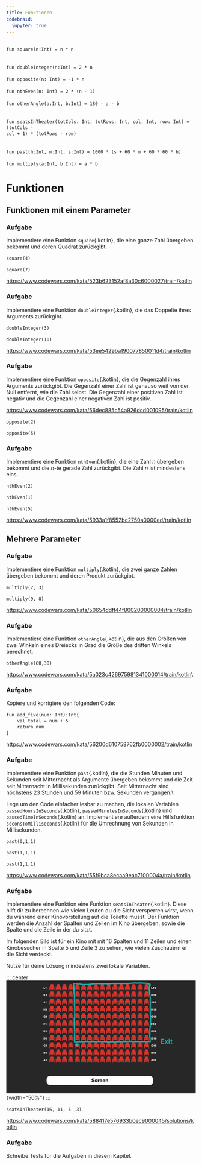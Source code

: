 ```yaml
---
title: Funktionen 
codebraid:
  jupyter: true
---
```




```{.kotlin .cb-run}

fun square(n:Int) = n * n


fun doubleInteger(n:Int) = 2 * n

fun opposite(n: Int) = -1 * n

fun nthEven(n: Int) = 2 * (n - 1)

fun otherAngle(a:Int, b:Int) = 180 - a - b 


fun seatsInTheater(totCols: Int, totRows: Int, col: Int, row: Int) = (totCols -
col + 1) * (totRows - row)


fun past(h:Int, m:Int, s:Int) = 1000 * (s + 60 * m + 60 * 60 * h)

fun multiply(a:Int, b:Int) = a * b

```

# Funktionen

## Funktionen mit einem Parameter

### Aufgabe 
Implementiere eine Funktion `square`{.kotlin}, die eine ganze Zahl
übergeben bekommt und deren Quadrat zurückgibt.

```{.kotlin .cb-nb first_number=1}
square(4)
```
```{.kotlin .cb-nb first_number=1}
square(7)

```

<https://www.codewars.com/kata/523b623152af8a30c6000027/train/kotlin>

### Aufgabe
Implementiere eine Funktion `doubleInteger`{.kotlin}, die das Doppelte
ihres Arguments zurückgibt.

```{.kotlin .cb-nb first_number=1}
doubleInteger(3)
```
```{.kotlin .cb-nb first_number=1}
doubleInteger(10)
```

<https://www.codewars.com/kata/53ee5429ba190077850011d4/train/kotlin>

### Aufgabe
Implementiere eine Funktion `opposite`{.kotlin}, die die Gegenzahl ihres
Arguments zurückgibt. Die Gegenzahl einer Zahl ist genauso weit von der
Null entfernt, wie die Zahl selbst. Die Gegenzahl einer positiven Zahl
ist negativ und die Gegenzahl einer negativen Zahl ist positiv.

<https://www.codewars.com/kata/56dec885c54a926dcd001095/train/kotlin>

```{.kotlin .cb-nb first_number=1}
opposite(2)
```
```{.kotlin .cb-nb first_number=1}
opposite(5)
```

### Aufgabe
Implementiere eine Funktion `nthEven`{.kotlin}, die eine Zahl $n$
übergeben bekommt und die $n$-te gerade Zahl zurückgibt. Die Zahl $n$
ist mindestens eins.

```{.kotlin .cb-nb first_number=1}
nthEven(2)
```
```{.kotlin .cb-nb first_number=1}
nthEven(1)
```
```{.kotlin .cb-nb first_number=1}
nthEven(5)
```

<https://www.codewars.com/kata/5933a1f8552bc2750a0000ed/train/kotlin>

## Mehrere Parameter

### Aufgabe
Implementiere eine Funktion `multiply`{.kotlin}, die zwei ganze Zahlen
übergeben bekommt und deren Produkt zurückgibt.

```{.kotlin .cb-nb first_number=1}
multiply(2, 3)
```
```{.kotlin .cb-nb first_number=1}
multiply(9, 8)
```

<https://www.codewars.com/kata/50654ddff44f800200000004/train/kotlin>

### Aufgabe
Implementiere eine Funktion `otherAngle`{.kotlin}, die aus den Größen
von zwei Winkeln eines Dreiecks in Grad die Größe des dritten Winkels
berechnet.

```{.kotlin .cb-nb first_number=1}
otherAngle(60,30)
```

<https://www.codewars.com/kata/5a023c426975981341000014/train/kotlin>\

### Aufgabe
Kopiere und korrigiere den folgenden Code:

```{.kotlin .cb-nb first_number=1}
fun add_five(num: Int):Int{
    val total = num + 5
    return num
}
```

<https://www.codewars.com/kata/56200d610758762fb0000002/train/kotlin>

### Aufgabe
Implementiere eine Funktion `past`{.kotlin}, die die Stunden Minuten und
Sekunden seit Mitternacht als Argumente übergeben bekommt und die Zeit
seit Mitternacht in Millisekunden zurückgibt. Seit Mitternacht sind
höchstens 23 Stunden und 59 Minuten bzw. Sekunden vergangen.\

Lege um den Code einfacher lesbar zu machen, die lokalen Variablen
`passedHoursInSeconds`{.kotlin}, `passedMinutesInSeconds`{.kotlin} und
`passedTimeInSeconds`{.kotlin} an. Implementiere außerdem eine
Hilfsfunktion `seconsToMilliseconds`{.kotlin} für die Umrechnung von
Sekunden in Millisekunden.

```{.kotlin .cb-nb first_number=1}
past(0,1,1)
```
```{.kotlin .cb-nb first_number=1}
past(1,1,1)
```
```{.kotlin .cb-nb first_number=1}
past(1,1,1)
```

<https://www.codewars.com/kata/55f9bca8ecaa9eac7100004a/train/kotlin>

### Aufgabe 
Implementiere eine Funktion eine Funktion `seatsInTheater`{.kotlin}.
Diese hilft dir zu berechnen wie vielen Leuten du die Sicht versperren
wirst, wenn du während einer Kinovorstellung auf die Toilette musst. Der
Funktion werden die Anzahl der Spalten und Zeilen im Kino übergeben,
sowie die Spalte und die Zeile in der du sitzt.

Im folgenden Bild ist für ein Kino mit mit $16$ Spalten und $11$ Zeilen
und einen Kinobesucher in Spalte $5$ und Zeile $3$ zu sehen, wie vielen
Zuschauern er die Sicht verdeckt.

Nutze für deine Lösung mindestens zwei lokale Variablen.

::: center
![](kino.png){width="50%"}
:::
```{.kotlin .cb-nb first_number=1}
seatsInTheater(16, 11, 5 ,3)
```

<https://www.codewars.com/kata/588417e576933b0ec9000045/solutions/kotlin>

### Aufgabe 
Schreibe Tests für die Aufgaben in diesem Kapitel.
